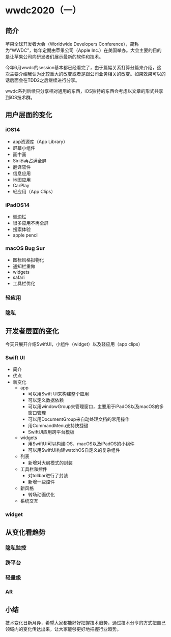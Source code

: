 # wwdc2020（一）

## 简介

苹果全球开发者大会（Worldwide Developers Conference），简称为“WWDC”，每年定期由苹果公司（Apple Inc.）在美国举办。大会主要的目的是让苹果公司向研发者们展示最新的软件和技术。

今年6月wwdc的session基本都已经看完了，由于篇幅关系打算分篇来介绍，这次主要介绍我认为比较重大的改变或者是跟公司业务相关的改变。如果效果可以的话后面会在TDD2之后继续进行分享。

wwdc系列后续只分享相对通用的东西，iOS独特的东西会考虑以文章的形式共享到iOS技术群。

## 用户层面的变化

### iOS14

+ app资源库（App Library）
+ 屏幕小组件
+ 画中画
+ Siri不再占满全屏
+ 翻译软件
+ 信息应用
+ 地图应用
+ CarPlay
+ 轻应用（App Clips）

### iPadOS14

+ 侧边栏
+ 很多应用不再全屏
+ 搜索体验
+ apple pencil

### macOS Bug Sur

+ 图标风格拟物化
+ 通知栏重做
+ widgets
+ safari
+ 工具栏优化

### 轻应用

### 隐私

## 开发者层面的变化

今天只展开介绍SwiftUI，小组件（widget）以及轻应用（app clips）

### Swift UI

+ 简介
+ 优点
+ 新变化
  + app
    + 可以用Swift UI来构建整个应用
    + 可以定义数据依赖
    + 可以用windowGroup来管理窗口，主要用于iPadOS以及macOS的多窗口管理
    + 可以用DocumentGroup来自动处理文档的常用操作
    + 用CommandMenu支持快捷键
    + SwiftUI应用跨平台模板
  + widgets
    + 用SwiftUI可以构建iOS、macOS以及iPadOS的小组件
    + 可以用SwiftUI构建watchOS自定义的复杂组件
  + 列表
    + 新增对大纲模式的封装
  + 工具栏和控件
    + 对tollbar进行了封装
    + 新增一些控件
  + 新风格
    + 转场动画优化
  + 系统交互

### widget

## 从变化看趋势

### 隐私监控

### 跨平台

### 轻量级

### AR

## 小结

技术变化日新月异，希望大家都能好好把握技术趋势，通过技术分享的方式把自己领域内的变化传达出来，让大家能够更好地把握行业趋势。
